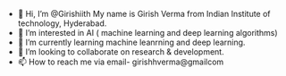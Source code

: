 - 👋 Hi, I’m @Girishiith
     My name is Girish Verma from Indian Institute of technology, Hyderabad.
- 👀 I’m interested in AI ( machine learning and deep learning algorithms)
- 🌱 I’m currently learning machine leanrning and deep learning.
- 💞️ I’m looking to collaborate on research & development.
- 📫 How to reach me via email- girishhverma@gmailcom

<!---
Girishiith/Girishiith is a ✨ special ✨ repository because its `README.md` (this file) appears on your GitHub profile.
You can click the Preview link to take a look at your changes.
--->
